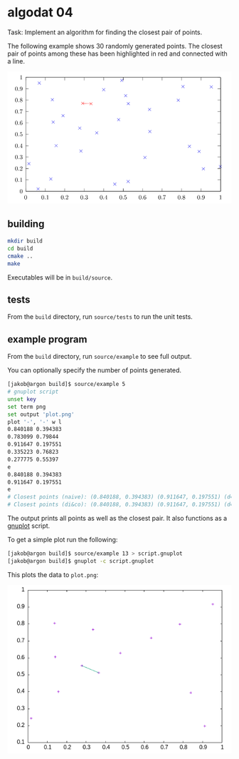 # algodat 04

Task:  Implement an algorithm for finding the closest pair of points.

The following example shows 30 randomly generated points.
The closest pair of points among these has been highlighted in red and
connected with a line.

![30 random points](doc/plot_0.svg)

## building
```sh
mkdir build
cd build
cmake ..
make
```

Executables will be in `build/source`.

## tests
From the `build` directory, run `source/tests` to run the unit tests.

## example program
From the `build` directory, run `source/example` to see full output.

You can optionally specify the number of points generated.

```sh
[jakob@argon build]$ source/example 5
# gnuplot script
unset key
set term png
set output 'plot.png'
plot '-', '-' w l
0.840188 0.394383
0.783099 0.79844
0.911647 0.197551
0.335223 0.76823
0.277775 0.55397
e
0.840188 0.394383
0.911647 0.197551
e
# Closest points (naive): (0.840188, 0.394383) (0.911647, 0.197551) (d=0.209402)
# Closest points (di&co): (0.840188, 0.394383) (0.911647, 0.197551) (d=0.209402)
```

The output prints all points as well as the closest pair.
It also functions as a [gnuplot](http://www.gnuplot.info/) script.

To get a simple plot run the following:
```sh
[jakob@argon build]$ source/example 13 > script.gnuplot
[jakob@argon build]$ gnuplot -c script.gnuplot
```

This plots the data to `plot.png`:

![output of gnuplot script](doc/plot_1.png)
